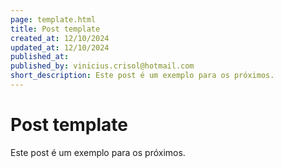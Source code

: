 ```yaml
---
page: template.html
title: Post template
created_at: 12/10/2024
updated_at: 12/10/2024
published_at:
published_by: vinicius.crisol@hotmail.com
short_description: Este post é um exemplo para os próximos.
---
```


# Post template

Este post é um exemplo para os próximos.
